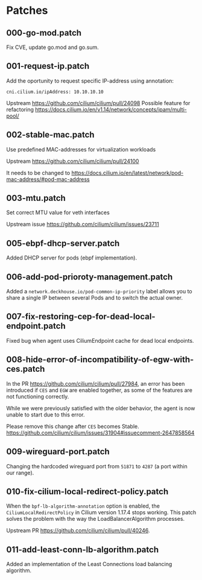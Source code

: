 # Patches

## 000-go-mod.patch

Fix CVE, update go.mod and go.sum.

## 001-request-ip.patch

Add the oportunity to request specific IP-address using annotation:

    cni.cilium.io/ipAddress: 10.10.10.10

Upstream <https://github.com/cilium/cilium/pull/24098>
Possible feature for refactoring <https://docs.cilium.io/en/v1.14/network/concepts/ipam/multi-pool/>

## 002-stable-mac.patch

Use predefined MAC-addresses for virtualization workloads

Upstream <https://github.com/cilium/cilium/pull/24100>

It needs to be changed to <https://docs.cilium.io/en/latest/network/pod-mac-address/#pod-mac-address>

## 003-mtu.patch

Set correct MTU value for veth interfaces

Upstream issue <https://github.com/cilium/cilium/issues/23711>

## 005-ebpf-dhcp-server.patch

Added DHCP server for pods (ebpf implementation).

## 006-add-pod-prioroty-management.patch

Added a `network.deckhouse.io/pod-common-ip-priority` label allows you to share a single IP between  several Pods and to switch the actual owner.

## 007-fix-restoring-cep-for-dead-local-endpoint.patch

Fixed bug when agent uses CiliumEndpoint cache for dead local endpoints.

## 008-hide-error-of-incompatibility-of-egw-with-ces.patch

In the PR <https://github.com/cilium/cilium/pull/27984>, an error has been introduced if `CES` and `EGW` are enabled together, as some of the features are not functioning correctly.

While we were previously satisfied with the older behavior, the agent is now unable to start due to this error.

Please remove this change after `CES` becomes Stable. <https://github.com/cilium/cilium/issues/31904#issuecomment-2647858564>

## 009-wireguard-port.patch

Changing the hardcoded wireguard port from `51871` to `4287` (a port within our range).

## 010-fix-cilium-local-redirect-policy.patch

When the `bpf-lb-algorithm-annotation` option is enabled, the `CiliumLocalRedirectPolicy` in Cilium version 1.17.4 stops working. This patch solves the problem with the way the LoadBalancerAlgorithm processes.

Upstream PR <https://github.com/cilium/cilium/pull/40246>.

## 011-add-least-conn-lb-algorithm.patch

Added an implementation of the Least Connections load balancing algorithm.

